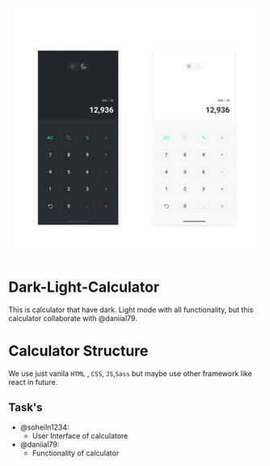 ![Calculator UI Design](https://github.com/soheiln1234/Dark-Light-Calculator/blob/master/Calculator.png)

# Dark-Light-Calculator

This is calculator that have dark. Light mode with all functionality, but this calculator collaborate with @daniial79.

# Calculator Structure

We use just vanila `HTML` , `CSS`, `JS`,`Sass` but maybe use other framework like react in future.

## Task's

- @soheiln1234:
  - User Interface of calculatore
- @daniial79:
  - Functionality of calculator
